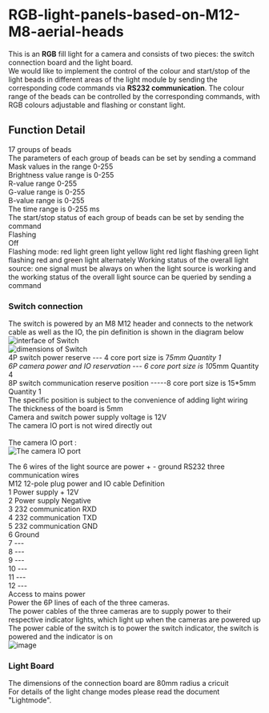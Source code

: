 # RGB-light-panels-based-on-M12-M8-aerial-heads
This is an **RGB** fill light for a camera and consists of two pieces: the switch connection board and the light board.<br>
We would like to implement the control of the colour and start/stop of the light beads in different areas of the light module by sending the corresponding code commands via **RS232 communication**. The colour range of the beads can be controlled by the corresponding commands, with RGB colours adjustable and flashing or constant light.<br>
## Function Detail
17 groups of beads<br>
The parameters of each group of beads can be set by sending a command<br>
Mask values in the range 0-255 <br>
Brightness value range is 0-255<br>
R-value range 0-255<br>
G-value range is 0-255 <br>
B-value range is 0-255<br>
The time range is 0-255 ms<br>
The start/stop status of each group of beads can be set by sending the command<br>
Flashing<br>
Off<br>
Flashing mode: red light green light yellow light red light flashing green light flashing red and green light alternately
Working status of the overall light source: one signal must be always on when the light source is working and the working status of the overall light source can be queried by sending a command

### Switch connection
The switch is powered by an M8 M12 header and connects to the network cable as well as the IO, the pin definition is shown in the diagram below <br>
![interface of Switch](https://user-images.githubusercontent.com/88228465/167525843-a663d5e4-9d15-40c4-a2dc-18d86da3fb58.png)<br>
![dimensions of Switch](https://user-images.githubusercontent.com/88228465/167525902-676b74cd-2b8c-41ea-9be2-58fced4ea768.png)<br>
4P switch power reserve --- 4 core port size is 7*5mm     Quantity 1<br>
6P camera power and IO reservation --- 6 core port size is 10*5mm     Quantity 4<br>
8P switch communication reserve position -----8 core port size is 15*5mm    Quantity 1<br>
The specific position is subject to the convenience of adding light wiring<br>
The thickness of the board is 5mm<br>
Camera and switch power supply voltage is 12V<br>
The camera IO port is not wired directly out <br>
<br>
The camera IO port :<br>
![The camera IO port](https://user-images.githubusercontent.com/88228465/167526194-c1f0dac6-6fe9-475b-a302-1f4dc67db7ed.png)<br>

The 6 wires of the light source are power + - ground RS232 three communication wires<br>
M12 12-pole plug power and IO cable Definition<br>
1 Power supply + 12V<br>
2 Power supply Negative<br>
3 232 communication RXD<br>
4 232 communication TXD<br>
5 232 communication GND<br>
6 Ground<br>
7 ---<br>
8 ---<br>
9 ---<br>
10 ---<br>
11 ---<br>
12 ---<br>
Access to mains power<br>
Power the 6P lines of each of the three cameras.<br>
The power cables of the three cameras are to supply power to their respective indicator lights, which light up when the cameras are powered up<br>
The power cable of the switch is to power the switch indicator, the switch is powered and the indicator is on<br>
![image](https://user-images.githubusercontent.com/88228465/167538234-168fd1f9-8a19-4308-b03f-cdb4b5f59f9c.png)

### Light Board
The dimensions of the connection board are 80mm radius a cricuit<br>
For details of the light change modes please read the document "Lightmode".<br>

